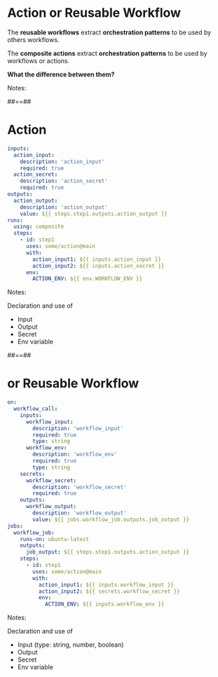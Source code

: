<!-- .slide: -->

# Action or Reusable Workflow

The **reusable workflows** extract **orchestration patterns** to be used by others workflows.

The **composite actions** extract **orchestration patterns** to be used by workflows or actions.

**What the difference between them?**

Notes:

##==##

<!-- .slide: class="with-code" -->

# Action

```yaml [1-4|18|8-10|11,15-16|1,5-7|19|20-21]
inputs:
  action_input:
    description: 'action_input'
    required: true
  action_secret:
    description: 'action_secret'
    required: true
outputs:
  action_output:
    description: 'action_output'
    value: ${{ steps.step1.outputs.action_output }}
runs:
  using: composite
  steps:
    - id: step1
      uses: some/action@main
      with:
        action_input1: ${{ inputs.action_input }}
        action_input2: ${{ inputs.action_secret }}
      env:
        ACTION_ENV: ${{ env.WORKFLOW_ENV }}
```

Notes:

Declaration and use of

- Input
- Output
- Secret
- Env variable

##==##

<!-- .slide: class="with-code" -->

# or Reusable Workflow

```yaml [3-7|29|16-18|19,21,23-24,26-27|12-15|30|3,8-11|32]
on:
  workflow_call:
    inputs:
      workflow_input:
        description: 'workflow_input'
        required: true
        type: string
      workflow_env:
        description: 'workflow_env'
        required: true
        type: string
    secrets:
      workflow_secret:
        description: 'workflow_secret'
        required: true
    outputs:
      workflow_output:
        description: 'workflow_output'
        value: ${{ jobs.workflow_job.outputs.job_output }}
jobs:
  workflow_job:
    runs-on: ubuntu-latest
    outputs:
      job_output: ${{ steps.step1.outputs.action_output }}
    steps:
      - id: step1
        uses: some/action@main
        with:
          action_input1: ${{ inputs.workflow_input }}
          action_input2: ${{ secrets.workflow_secret }}
          env:
            ACTION_ENV: ${{ inputs.workflow_env }}
```

Notes:

Declaration and use of

- Input (type: string, number, boolean)
- Output
- Secret
- Env variable
